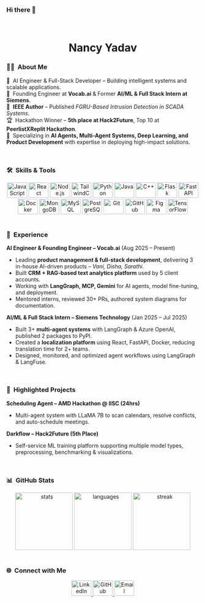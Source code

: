 ### Hi there 👋  
<br />
<h1 align="center">Nancy Yadav</h1>

### 👩‍💻 &nbsp;About Me  

💼 &nbsp;AI Engineer & Full-Stack Developer – Building intelligent systems and scalable applications.  
🏢 &nbsp;Founding Engineer at **Vocab.ai** & Former **AI/ML & Full Stack Intern at Siemens**.  
📄 &nbsp;**IEEE Author** – Published *FGRU-Based Intrusion Detection in SCADA Systems*.  
🏆 &nbsp;Hackathon Winner – **5th place at Hack2Future**, Top 10 at **PeerlistXReplit Hackathon**.  
🚀 &nbsp;Specializing in **AI Agents, Multi-Agent Systems, Deep Learning, and Product Development** with expertise in deploying high-impact solutions.  

<br>

### 🛠 &nbsp;Skills & Tools  

<div align="center">
  <img src="https://cdn.jsdelivr.net/gh/devicons/devicon/icons/javascript/javascript-original.svg" height="40" width="52" alt="JavaScript" />
  <img src="https://cdn.jsdelivr.net/gh/devicons/devicon/icons/react/react-original.svg" height="40" width="52" alt="React" />
  <img src="https://cdn.jsdelivr.net/gh/devicons/devicon/icons/nodejs/nodejs-original.svg" height="40" width="52" alt="Node.js" />
  <img src="https://cdn.jsdelivr.net/gh/devicons/devicon/icons/tailwindcss/tailwindcss-original.svg" height="40" width="52" alt="TailwindCSS" />
  <img src="https://cdn.jsdelivr.net/gh/devicons/devicon/icons/python/python-original.svg" height="40" width="52" alt="Python" />
  <img src="https://cdn.jsdelivr.net/gh/devicons/devicon/icons/java/java-original.svg" height="40" width="52" alt="Java" />
  <img src="https://cdn.jsdelivr.net/gh/devicons/devicon/icons/cplusplus/cplusplus-original.svg" height="40" width="52" alt="C++" />
  <img src="https://cdn.jsdelivr.net/gh/devicons/devicon/icons/flask/flask-original.svg" height="40" width="52" alt="Flask" />
  <img src="https://cdn.jsdelivr.net/gh/devicons/devicon/icons/fastapi/fastapi-original.svg" height="40" width="52" alt="FastAPI" />
  <img src="https://cdn.jsdelivr.net/gh/devicons/devicon/icons/docker/docker-original.svg" height="40" width="52" alt="Docker" />
  <img src="https://cdn.jsdelivr.net/gh/devicons/devicon/icons/mongodb/mongodb-original.svg" height="40" width="52" alt="MongoDB" />
  <img src="https://cdn.jsdelivr.net/gh/devicons/devicon/icons/mysql/mysql-original.svg" height="40" width="52" alt="MySQL" />
  <img src="https://cdn.jsdelivr.net/gh/devicons/devicon/icons/postgresql/postgresql-original.svg" height="40" width="52" alt="PostgreSQL" />
  <img src="https://cdn.jsdelivr.net/gh/devicons/devicon/icons/git/git-original.svg" height="40" width="52" alt="Git" />
  <img src="https://cdn.jsdelivr.net/gh/devicons/devicon/icons/github/github-original.svg" height="40" width="52" alt="GitHub" />
  <img src="https://cdn.jsdelivr.net/gh/devicons/devicon/icons/figma/figma-original.svg" height="40" width="52" alt="Figma" />
  <img src="https://cdn.jsdelivr.net/gh/devicons/devicon/icons/tensorflow/tensorflow-original.svg" height="40" width="52" alt="TensorFlow" />
</div>

<br>

### 🚀 &nbsp;Experience  

**AI Engineer & Founding Engineer – Vocab.ai** (Aug 2025 – Present)  
- Leading **product management & full-stack development**, delivering 3 in-house AI-driven products – *Vani, Disha, Sarathi*.  
- Built **CRM + RAG-based text analytics platform** used by 5 client accounts.  
- Working with **LangGraph, MCP, Gemini** for AI agents, model fine-tuning, and deployment.  
- Mentored interns, reviewed 30+ PRs, authored system diagrams for documentation.  

**AI/ML & Full Stack Intern – Siemens Technology** (Jan 2025 – Jul 2025)  
- Built 3+ **multi-agent systems** with LangGraph & Azure OpenAI, published 2 packages to PyPI.  
- Created a **localization platform** using React, FastAPI, Docker, reducing translation time for 2+ teams.  
- Designed, monitored, and optimized agent workflows using LangGraph & LangFuse.  

<br>

### 📌 &nbsp;Highlighted Projects  

**Scheduling Agent – AMD Hackathon @ IISC (24hrs)**  
- Multi-agent system with LLaMA 7B to scan calendars, resolve conflicts, and auto-schedule meetings.  

**Darkflow – Hack2Future (5th Place)**  
- Self-service ML training platform supporting multiple model types, preprocessing, benchmarking & visualizations.  

<br>

### 📊 &nbsp;GitHub Stats  

<div align="center">
  <img src="https://github-readme-stats.vercel.app/api?username=Nancy-30&show_icons=true&theme=tokyonight" height="150" alt="stats" />
  <img src="https://github-readme-stats.vercel.app/api/top-langs?username=Nancy-30&layout=compact&theme=tokyonight" height="150" alt="languages" />
  <img src="https://github-readme-streak-stats.herokuapp.com/?user=Nancy-30&theme=tokyonight" height="150" alt="streak" />
</div>

<br>

### 🌐 &nbsp;Connect with Me  

<div align="center">
  <a href="https://www.linkedin.com/in/nancyadav30/" target="_blank">
    <img src="https://raw.githubusercontent.com/maurodesouza/profile-readme-generator/master/src/assets/icons/social/linkedin/default.svg" width="52" height="40" alt="LinkedIn" />
  </a>
  <a href="https://github.com/Nancy-30" target="_blank">
    <img src="https://raw.githubusercontent.com/maurodesouza/profile-readme-generator/master/src/assets/icons/social/github/default.svg" width="52" height="40" alt="GitHub" />
  </a>
  <a href="mailto:ynancy030@gmail.com" target="_blank">
    <img src="https://raw.githubusercontent.com/maurodesouza/profile-readme-generator/master/src/assets/icons/social/gmail/default.svg" width="52" height="40" alt="Email" />
  </a>
</div>
